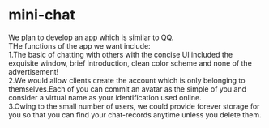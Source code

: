 # mini-chat
We plan to develop an app which is similar to QQ.  
THe functions of the app we want include:  
1.The basic of chatting with others with the concise UI included the exquisite window, brief introduction, clean color scheme and none of the advertisement!  
2.We would allow clients create the account which is only belonging to themselves.Each of you can commit an avatar as the simple of you and consider a virtual name as your identification used online.  
3.Owing to the small number of users, we could provide forever storage for you so that you can find your chat-records anytime unless you delete them.